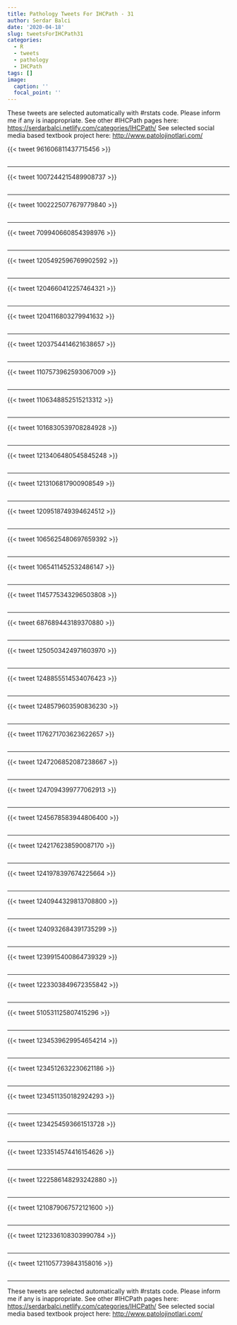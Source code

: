 ```yaml
---
title: Pathology Tweets For IHCPath - 31
author: Serdar Balci
date: '2020-04-18'
slug: tweetsForIHCPath31
categories:
  - R
  - tweets
  - pathology
  - IHCPath
tags: []
image:
  caption: ''
  focal_point: ''
---
```



These tweets are selected automatically with #rstats code. Please inform me if any is inappropriate.
See other #IHCPath pages here: https://serdarbalci.netlify.com/categories/IHCPath/ 
See selected social media based textbook project here: http://www.patolojinotlari.com/

{{< tweet 961606811437715456 >}}
<br>
<br>
<hr>
{{< tweet 1007244215489908737 >}}
<br>
<br>
<hr>
{{< tweet 1002225077679779840 >}}
<br>
<br>
<hr>
{{< tweet 709940660854398976 >}}
<br>
<br>
<hr>
{{< tweet 1205492596769902592 >}}
<br>
<br>
<hr>
{{< tweet 1204660412257464321 >}}
<br>
<br>
<hr>
{{< tweet 1204116803279941632 >}}
<br>
<br>
<hr>
{{< tweet 1203754414621638657 >}}
<br>
<br>
<hr>
{{< tweet 1107573962593067009 >}}
<br>
<br>
<hr>
{{< tweet 1106348852515213312 >}}
<br>
<br>
<hr>
{{< tweet 1016830539708284928 >}}
<br>
<br>
<hr>
{{< tweet 1213406480545845248 >}}
<br>
<br>
<hr>
{{< tweet 1213106817900908549 >}}
<br>
<br>
<hr>
{{< tweet 1209518749394624512 >}}
<br>
<br>
<hr>
{{< tweet 1065625480697659392 >}}
<br>
<br>
<hr>
{{< tweet 1065411452532486147 >}}
<br>
<br>
<hr>
{{< tweet 1145775343296503808 >}}
<br>
<br>
<hr>
{{< tweet 687689443189370880 >}}
<br>
<br>
<hr>
{{< tweet 1250503424971603970 >}}
<br>
<br>
<hr>
{{< tweet 1248855514534076423 >}}
<br>
<br>
<hr>
{{< tweet 1248579603590836230 >}}
<br>
<br>
<hr>
{{< tweet 1176271703623622657 >}}
<br>
<br>
<hr>
{{< tweet 1247206852087238667 >}}
<br>
<br>
<hr>
{{< tweet 1247094399777062913 >}}
<br>
<br>
<hr>
{{< tweet 1245678583944806400 >}}
<br>
<br>
<hr>
{{< tweet 1242176238590087170 >}}
<br>
<br>
<hr>
{{< tweet 1241978397674225664 >}}
<br>
<br>
<hr>
{{< tweet 1240944329813708800 >}}
<br>
<br>
<hr>
{{< tweet 1240932684391735299 >}}
<br>
<br>
<hr>
{{< tweet 1239915400864739329 >}}
<br>
<br>
<hr>
{{< tweet 1223303849672355842 >}}
<br>
<br>
<hr>
{{< tweet 510531125807415296 >}}
<br>
<br>
<hr>
{{< tweet 1234539629954654214 >}}
<br>
<br>
<hr>
{{< tweet 1234512632230621186 >}}
<br>
<br>
<hr>
{{< tweet 1234511350182924293 >}}
<br>
<br>
<hr>
{{< tweet 1234254593661513728 >}}
<br>
<br>
<hr>
{{< tweet 1233514574416154626 >}}
<br>
<br>
<hr>
{{< tweet 1222586148293242880 >}}
<br>
<br>
<hr>
{{< tweet 1210879067572121600 >}}
<br>
<br>
<hr>
{{< tweet 1212336108303990784 >}}
<br>
<br>
<hr>
{{< tweet 1211057739843158016 >}}
<br>
<br>
<hr>


These tweets are selected automatically with #rstats code. Please inform me if any is inappropriate.
See other #IHCPath pages here: https://serdarbalci.netlify.com/categories/IHCPath/ 
See selected social media based textbook project here: http://www.patolojinotlari.com/
